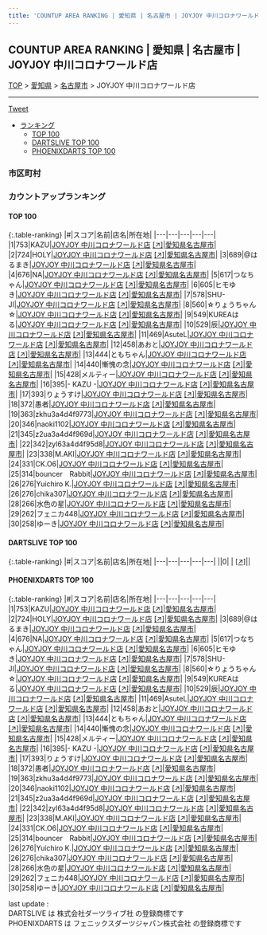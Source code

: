 ```yaml
---
title: 'COUNTUP AREA RANKING | 愛知県 | 名古屋市 | JOYJOY 中川コロナワールド店'
---
```

## COUNTUP AREA RANKING | 愛知県 | 名古屋市 | JOYJOY 中川コロナワールド店

[TOP](/darts/rank/) > [愛知県](/darts/rank/愛知県/) > [名古屋市](/darts/rank/愛知県/名古屋市/) > JOYJOY 中川コロナワールド店

___

<a href="https://twitter.com/share?ref_src=twsrc%5Etfw" data-text="COUNTUP AREA RANKING | 愛知県名古屋市JOYJOY 中川コロナワールド店" class="twitter-share-button" data-hashtags="DARTSLIVE,PHOENIXDARTS,darts,ダーツ" data-show-count="false">Tweet</a>

* [ランキング](#カウントアップランキング)
    * [TOP 100](#top-100)
    * [DARTSLIVE TOP 100](#dartslive-top-100)
    * [PHOENIXDARTS TOP 100](#phoenixdarts-top-100)

### 市区町村

<ul>

</ul>

### カウントアップランキング

#### TOP 100



{:.table-ranking}
|#|スコア|名前|店名|所在地|
|---|---|---|---|---|
|1|753|<span class="rank-name-pd">KAZU</span>|<a href="/darts/rank/shops/64399.html">JOYJOY 中川コロナワールド店</a> <a href="https://vs.phoenixdarts.com/jp/shop/shopDetailInfo/s_64399?s_seq=64399">[↗]</a>|<a href="/darts/rank/愛知県/名古屋市">愛知県名古屋市</a>|
|2|724|<span class="rank-name-pd">HOLY</span>|<a href="/darts/rank/shops/64399.html">JOYJOY 中川コロナワールド店</a> <a href="https://vs.phoenixdarts.com/jp/shop/shopDetailInfo/s_64399?s_seq=64399">[↗]</a>|<a href="/darts/rank/愛知県/名古屋市">愛知県名古屋市</a>|
|3|689|<span class="rank-name-pd">@はるまき</span>|<a href="/darts/rank/shops/64399.html">JOYJOY 中川コロナワールド店</a> <a href="https://vs.phoenixdarts.com/jp/shop/shopDetailInfo/s_64399?s_seq=64399">[↗]</a>|<a href="/darts/rank/愛知県/名古屋市">愛知県名古屋市</a>|
|4|676|<span class="rank-name-pd">NA</span>|<a href="/darts/rank/shops/64399.html">JOYJOY 中川コロナワールド店</a> <a href="https://vs.phoenixdarts.com/jp/shop/shopDetailInfo/s_64399?s_seq=64399">[↗]</a>|<a href="/darts/rank/愛知県/名古屋市">愛知県名古屋市</a>|
|5|617|<span class="rank-name-pd">つなちゃん</span>|<a href="/darts/rank/shops/64399.html">JOYJOY 中川コロナワールド店</a> <a href="https://vs.phoenixdarts.com/jp/shop/shopDetailInfo/s_64399?s_seq=64399">[↗]</a>|<a href="/darts/rank/愛知県/名古屋市">愛知県名古屋市</a>|
|6|605|<span class="rank-name-pd">ヒモゆき</span>|<a href="/darts/rank/shops/64399.html">JOYJOY 中川コロナワールド店</a> <a href="https://vs.phoenixdarts.com/jp/shop/shopDetailInfo/s_64399?s_seq=64399">[↗]</a>|<a href="/darts/rank/愛知県/名古屋市">愛知県名古屋市</a>|
|7|578|<span class="rank-name-pd">SHU-JI</span>|<a href="/darts/rank/shops/64399.html">JOYJOY 中川コロナワールド店</a> <a href="https://vs.phoenixdarts.com/jp/shop/shopDetailInfo/s_64399?s_seq=64399">[↗]</a>|<a href="/darts/rank/愛知県/名古屋市">愛知県名古屋市</a>|
|8|560|<span class="rank-name-pd">☆りょうちゃん☆</span>|<a href="/darts/rank/shops/64399.html">JOYJOY 中川コロナワールド店</a> <a href="https://vs.phoenixdarts.com/jp/shop/shopDetailInfo/s_64399?s_seq=64399">[↗]</a>|<a href="/darts/rank/愛知県/名古屋市">愛知県名古屋市</a>|
|9|549|<span class="rank-name-pd">KUREAはる</span>|<a href="/darts/rank/shops/64399.html">JOYJOY 中川コロナワールド店</a> <a href="https://vs.phoenixdarts.com/jp/shop/shopDetailInfo/s_64399?s_seq=64399">[↗]</a>|<a href="/darts/rank/愛知県/名古屋市">愛知県名古屋市</a>|
|10|529|<span class="rank-name-pd">辰</span>|<a href="/darts/rank/shops/64399.html">JOYJOY 中川コロナワールド店</a> <a href="https://vs.phoenixdarts.com/jp/shop/shopDetailInfo/s_64399?s_seq=64399">[↗]</a>|<a href="/darts/rank/愛知県/名古屋市">愛知県名古屋市</a>|
|11|469|<span class="rank-name-pd">AsuteL</span>|<a href="/darts/rank/shops/64399.html">JOYJOY 中川コロナワールド店</a> <a href="https://vs.phoenixdarts.com/jp/shop/shopDetailInfo/s_64399?s_seq=64399">[↗]</a>|<a href="/darts/rank/愛知県/名古屋市">愛知県名古屋市</a>|
|12|458|<span class="rank-name-pd">あおと</span>|<a href="/darts/rank/shops/64399.html">JOYJOY 中川コロナワールド店</a> <a href="https://vs.phoenixdarts.com/jp/shop/shopDetailInfo/s_64399?s_seq=64399">[↗]</a>|<a href="/darts/rank/愛知県/名古屋市">愛知県名古屋市</a>|
|13|444|<span class="rank-name-pd">ともちゃん</span>|<a href="/darts/rank/shops/64399.html">JOYJOY 中川コロナワールド店</a> <a href="https://vs.phoenixdarts.com/jp/shop/shopDetailInfo/s_64399?s_seq=64399">[↗]</a>|<a href="/darts/rank/愛知県/名古屋市">愛知県名古屋市</a>|
|14|440|<span class="rank-name-pd">慚愧の念</span>|<a href="/darts/rank/shops/64399.html">JOYJOY 中川コロナワールド店</a> <a href="https://vs.phoenixdarts.com/jp/shop/shopDetailInfo/s_64399?s_seq=64399">[↗]</a>|<a href="/darts/rank/愛知県/名古屋市">愛知県名古屋市</a>|
|15|428|<span class="rank-name-pd">メルティー</span>|<a href="/darts/rank/shops/64399.html">JOYJOY 中川コロナワールド店</a> <a href="https://vs.phoenixdarts.com/jp/shop/shopDetailInfo/s_64399?s_seq=64399">[↗]</a>|<a href="/darts/rank/愛知県/名古屋市">愛知県名古屋市</a>|
|16|395|<span class="rank-name-pd">- KAZU -</span>|<a href="/darts/rank/shops/64399.html">JOYJOY 中川コロナワールド店</a> <a href="https://vs.phoenixdarts.com/jp/shop/shopDetailInfo/s_64399?s_seq=64399">[↗]</a>|<a href="/darts/rank/愛知県/名古屋市">愛知県名古屋市</a>|
|17|393|<span class="rank-name-pd">りょうすけ</span>|<a href="/darts/rank/shops/64399.html">JOYJOY 中川コロナワールド店</a> <a href="https://vs.phoenixdarts.com/jp/shop/shopDetailInfo/s_64399?s_seq=64399">[↗]</a>|<a href="/darts/rank/愛知県/名古屋市">愛知県名古屋市</a>|
|18|372|<span class="rank-name-pd">愚者</span>|<a href="/darts/rank/shops/64399.html">JOYJOY 中川コロナワールド店</a> <a href="https://vs.phoenixdarts.com/jp/shop/shopDetailInfo/s_64399?s_seq=64399">[↗]</a>|<a href="/darts/rank/愛知県/名古屋市">愛知県名古屋市</a>|
|19|363|<span class="rank-name-pd">zkhu3a4d4f9773</span>|<a href="/darts/rank/shops/64399.html">JOYJOY 中川コロナワールド店</a> <a href="https://vs.phoenixdarts.com/jp/shop/shopDetailInfo/s_64399?s_seq=64399">[↗]</a>|<a href="/darts/rank/愛知県/名古屋市">愛知県名古屋市</a>|
|20|346|<span class="rank-name-pd">naoki1102</span>|<a href="/darts/rank/shops/64399.html">JOYJOY 中川コロナワールド店</a> <a href="https://vs.phoenixdarts.com/jp/shop/shopDetailInfo/s_64399?s_seq=64399">[↗]</a>|<a href="/darts/rank/愛知県/名古屋市">愛知県名古屋市</a>|
|21|345|<span class="rank-name-pd">z2ua3a4d4f969d</span>|<a href="/darts/rank/shops/64399.html">JOYJOY 中川コロナワールド店</a> <a href="https://vs.phoenixdarts.com/jp/shop/shopDetailInfo/s_64399?s_seq=64399">[↗]</a>|<a href="/darts/rank/愛知県/名古屋市">愛知県名古屋市</a>|
|22|342|<span class="rank-name-pd">zyl63a4d4f95d8</span>|<a href="/darts/rank/shops/64399.html">JOYJOY 中川コロナワールド店</a> <a href="https://vs.phoenixdarts.com/jp/shop/shopDetailInfo/s_64399?s_seq=64399">[↗]</a>|<a href="/darts/rank/愛知県/名古屋市">愛知県名古屋市</a>|
|23|338|<span class="rank-name-pd">M.AKI</span>|<a href="/darts/rank/shops/64399.html">JOYJOY 中川コロナワールド店</a> <a href="https://vs.phoenixdarts.com/jp/shop/shopDetailInfo/s_64399?s_seq=64399">[↗]</a>|<a href="/darts/rank/愛知県/名古屋市">愛知県名古屋市</a>|
|24|331|<span class="rank-name-pd">CK.O6</span>|<a href="/darts/rank/shops/64399.html">JOYJOY 中川コロナワールド店</a> <a href="https://vs.phoenixdarts.com/jp/shop/shopDetailInfo/s_64399?s_seq=64399">[↗]</a>|<a href="/darts/rank/愛知県/名古屋市">愛知県名古屋市</a>|
|25|314|<span class="rank-name-pd">bouncer　Rabbit</span>|<a href="/darts/rank/shops/64399.html">JOYJOY 中川コロナワールド店</a> <a href="https://vs.phoenixdarts.com/jp/shop/shopDetailInfo/s_64399?s_seq=64399">[↗]</a>|<a href="/darts/rank/愛知県/名古屋市">愛知県名古屋市</a>|
|26|276|<span class="rank-name-pd">Yuichiro K.</span>|<a href="/darts/rank/shops/64399.html">JOYJOY 中川コロナワールド店</a> <a href="https://vs.phoenixdarts.com/jp/shop/shopDetailInfo/s_64399?s_seq=64399">[↗]</a>|<a href="/darts/rank/愛知県/名古屋市">愛知県名古屋市</a>|
|26|276|<span class="rank-name-pd">chika307</span>|<a href="/darts/rank/shops/64399.html">JOYJOY 中川コロナワールド店</a> <a href="https://vs.phoenixdarts.com/jp/shop/shopDetailInfo/s_64399?s_seq=64399">[↗]</a>|<a href="/darts/rank/愛知県/名古屋市">愛知県名古屋市</a>|
|28|266|<span class="rank-name-pd">水色の星</span>|<a href="/darts/rank/shops/64399.html">JOYJOY 中川コロナワールド店</a> <a href="https://vs.phoenixdarts.com/jp/shop/shopDetailInfo/s_64399?s_seq=64399">[↗]</a>|<a href="/darts/rank/愛知県/名古屋市">愛知県名古屋市</a>|
|29|262|<span class="rank-name-pd">フェニカ448</span>|<a href="/darts/rank/shops/64399.html">JOYJOY 中川コロナワールド店</a> <a href="https://vs.phoenixdarts.com/jp/shop/shopDetailInfo/s_64399?s_seq=64399">[↗]</a>|<a href="/darts/rank/愛知県/名古屋市">愛知県名古屋市</a>|
|30|258|<span class="rank-name-pd">ゆーき</span>|<a href="/darts/rank/shops/64399.html">JOYJOY 中川コロナワールド店</a> <a href="https://vs.phoenixdarts.com/jp/shop/shopDetailInfo/s_64399?s_seq=64399">[↗]</a>|<a href="/darts/rank/愛知県/名古屋市">愛知県名古屋市</a>|


#### DARTSLIVE TOP 100



{:.table-ranking}
|#|スコア|名前|店名|所在地|
|---|---|---|---|---|
||0|<span class="rank-name-dl"> </span>|<a href="/darts/rank/shops/.html"></a> <a href="">[↗]</a>|<a href="/darts/rank//"></a>|


#### PHOENIXDARTS TOP 100



{:.table-ranking}
|#|スコア|名前|店名|所在地|
|---|---|---|---|---|
|1|753|<span class="rank-name-pd">KAZU</span>|<a href="/darts/rank/shops/64399.html">JOYJOY 中川コロナワールド店</a> <a href="https://vs.phoenixdarts.com/jp/shop/shopDetailInfo/s_64399?s_seq=64399">[↗]</a>|<a href="/darts/rank/愛知県/名古屋市">愛知県名古屋市</a>|
|2|724|<span class="rank-name-pd">HOLY</span>|<a href="/darts/rank/shops/64399.html">JOYJOY 中川コロナワールド店</a> <a href="https://vs.phoenixdarts.com/jp/shop/shopDetailInfo/s_64399?s_seq=64399">[↗]</a>|<a href="/darts/rank/愛知県/名古屋市">愛知県名古屋市</a>|
|3|689|<span class="rank-name-pd">@はるまき</span>|<a href="/darts/rank/shops/64399.html">JOYJOY 中川コロナワールド店</a> <a href="https://vs.phoenixdarts.com/jp/shop/shopDetailInfo/s_64399?s_seq=64399">[↗]</a>|<a href="/darts/rank/愛知県/名古屋市">愛知県名古屋市</a>|
|4|676|<span class="rank-name-pd">NA</span>|<a href="/darts/rank/shops/64399.html">JOYJOY 中川コロナワールド店</a> <a href="https://vs.phoenixdarts.com/jp/shop/shopDetailInfo/s_64399?s_seq=64399">[↗]</a>|<a href="/darts/rank/愛知県/名古屋市">愛知県名古屋市</a>|
|5|617|<span class="rank-name-pd">つなちゃん</span>|<a href="/darts/rank/shops/64399.html">JOYJOY 中川コロナワールド店</a> <a href="https://vs.phoenixdarts.com/jp/shop/shopDetailInfo/s_64399?s_seq=64399">[↗]</a>|<a href="/darts/rank/愛知県/名古屋市">愛知県名古屋市</a>|
|6|605|<span class="rank-name-pd">ヒモゆき</span>|<a href="/darts/rank/shops/64399.html">JOYJOY 中川コロナワールド店</a> <a href="https://vs.phoenixdarts.com/jp/shop/shopDetailInfo/s_64399?s_seq=64399">[↗]</a>|<a href="/darts/rank/愛知県/名古屋市">愛知県名古屋市</a>|
|7|578|<span class="rank-name-pd">SHU-JI</span>|<a href="/darts/rank/shops/64399.html">JOYJOY 中川コロナワールド店</a> <a href="https://vs.phoenixdarts.com/jp/shop/shopDetailInfo/s_64399?s_seq=64399">[↗]</a>|<a href="/darts/rank/愛知県/名古屋市">愛知県名古屋市</a>|
|8|560|<span class="rank-name-pd">☆りょうちゃん☆</span>|<a href="/darts/rank/shops/64399.html">JOYJOY 中川コロナワールド店</a> <a href="https://vs.phoenixdarts.com/jp/shop/shopDetailInfo/s_64399?s_seq=64399">[↗]</a>|<a href="/darts/rank/愛知県/名古屋市">愛知県名古屋市</a>|
|9|549|<span class="rank-name-pd">KUREAはる</span>|<a href="/darts/rank/shops/64399.html">JOYJOY 中川コロナワールド店</a> <a href="https://vs.phoenixdarts.com/jp/shop/shopDetailInfo/s_64399?s_seq=64399">[↗]</a>|<a href="/darts/rank/愛知県/名古屋市">愛知県名古屋市</a>|
|10|529|<span class="rank-name-pd">辰</span>|<a href="/darts/rank/shops/64399.html">JOYJOY 中川コロナワールド店</a> <a href="https://vs.phoenixdarts.com/jp/shop/shopDetailInfo/s_64399?s_seq=64399">[↗]</a>|<a href="/darts/rank/愛知県/名古屋市">愛知県名古屋市</a>|
|11|469|<span class="rank-name-pd">AsuteL</span>|<a href="/darts/rank/shops/64399.html">JOYJOY 中川コロナワールド店</a> <a href="https://vs.phoenixdarts.com/jp/shop/shopDetailInfo/s_64399?s_seq=64399">[↗]</a>|<a href="/darts/rank/愛知県/名古屋市">愛知県名古屋市</a>|
|12|458|<span class="rank-name-pd">あおと</span>|<a href="/darts/rank/shops/64399.html">JOYJOY 中川コロナワールド店</a> <a href="https://vs.phoenixdarts.com/jp/shop/shopDetailInfo/s_64399?s_seq=64399">[↗]</a>|<a href="/darts/rank/愛知県/名古屋市">愛知県名古屋市</a>|
|13|444|<span class="rank-name-pd">ともちゃん</span>|<a href="/darts/rank/shops/64399.html">JOYJOY 中川コロナワールド店</a> <a href="https://vs.phoenixdarts.com/jp/shop/shopDetailInfo/s_64399?s_seq=64399">[↗]</a>|<a href="/darts/rank/愛知県/名古屋市">愛知県名古屋市</a>|
|14|440|<span class="rank-name-pd">慚愧の念</span>|<a href="/darts/rank/shops/64399.html">JOYJOY 中川コロナワールド店</a> <a href="https://vs.phoenixdarts.com/jp/shop/shopDetailInfo/s_64399?s_seq=64399">[↗]</a>|<a href="/darts/rank/愛知県/名古屋市">愛知県名古屋市</a>|
|15|428|<span class="rank-name-pd">メルティー</span>|<a href="/darts/rank/shops/64399.html">JOYJOY 中川コロナワールド店</a> <a href="https://vs.phoenixdarts.com/jp/shop/shopDetailInfo/s_64399?s_seq=64399">[↗]</a>|<a href="/darts/rank/愛知県/名古屋市">愛知県名古屋市</a>|
|16|395|<span class="rank-name-pd">- KAZU -</span>|<a href="/darts/rank/shops/64399.html">JOYJOY 中川コロナワールド店</a> <a href="https://vs.phoenixdarts.com/jp/shop/shopDetailInfo/s_64399?s_seq=64399">[↗]</a>|<a href="/darts/rank/愛知県/名古屋市">愛知県名古屋市</a>|
|17|393|<span class="rank-name-pd">りょうすけ</span>|<a href="/darts/rank/shops/64399.html">JOYJOY 中川コロナワールド店</a> <a href="https://vs.phoenixdarts.com/jp/shop/shopDetailInfo/s_64399?s_seq=64399">[↗]</a>|<a href="/darts/rank/愛知県/名古屋市">愛知県名古屋市</a>|
|18|372|<span class="rank-name-pd">愚者</span>|<a href="/darts/rank/shops/64399.html">JOYJOY 中川コロナワールド店</a> <a href="https://vs.phoenixdarts.com/jp/shop/shopDetailInfo/s_64399?s_seq=64399">[↗]</a>|<a href="/darts/rank/愛知県/名古屋市">愛知県名古屋市</a>|
|19|363|<span class="rank-name-pd">zkhu3a4d4f9773</span>|<a href="/darts/rank/shops/64399.html">JOYJOY 中川コロナワールド店</a> <a href="https://vs.phoenixdarts.com/jp/shop/shopDetailInfo/s_64399?s_seq=64399">[↗]</a>|<a href="/darts/rank/愛知県/名古屋市">愛知県名古屋市</a>|
|20|346|<span class="rank-name-pd">naoki1102</span>|<a href="/darts/rank/shops/64399.html">JOYJOY 中川コロナワールド店</a> <a href="https://vs.phoenixdarts.com/jp/shop/shopDetailInfo/s_64399?s_seq=64399">[↗]</a>|<a href="/darts/rank/愛知県/名古屋市">愛知県名古屋市</a>|
|21|345|<span class="rank-name-pd">z2ua3a4d4f969d</span>|<a href="/darts/rank/shops/64399.html">JOYJOY 中川コロナワールド店</a> <a href="https://vs.phoenixdarts.com/jp/shop/shopDetailInfo/s_64399?s_seq=64399">[↗]</a>|<a href="/darts/rank/愛知県/名古屋市">愛知県名古屋市</a>|
|22|342|<span class="rank-name-pd">zyl63a4d4f95d8</span>|<a href="/darts/rank/shops/64399.html">JOYJOY 中川コロナワールド店</a> <a href="https://vs.phoenixdarts.com/jp/shop/shopDetailInfo/s_64399?s_seq=64399">[↗]</a>|<a href="/darts/rank/愛知県/名古屋市">愛知県名古屋市</a>|
|23|338|<span class="rank-name-pd">M.AKI</span>|<a href="/darts/rank/shops/64399.html">JOYJOY 中川コロナワールド店</a> <a href="https://vs.phoenixdarts.com/jp/shop/shopDetailInfo/s_64399?s_seq=64399">[↗]</a>|<a href="/darts/rank/愛知県/名古屋市">愛知県名古屋市</a>|
|24|331|<span class="rank-name-pd">CK.O6</span>|<a href="/darts/rank/shops/64399.html">JOYJOY 中川コロナワールド店</a> <a href="https://vs.phoenixdarts.com/jp/shop/shopDetailInfo/s_64399?s_seq=64399">[↗]</a>|<a href="/darts/rank/愛知県/名古屋市">愛知県名古屋市</a>|
|25|314|<span class="rank-name-pd">bouncer　Rabbit</span>|<a href="/darts/rank/shops/64399.html">JOYJOY 中川コロナワールド店</a> <a href="https://vs.phoenixdarts.com/jp/shop/shopDetailInfo/s_64399?s_seq=64399">[↗]</a>|<a href="/darts/rank/愛知県/名古屋市">愛知県名古屋市</a>|
|26|276|<span class="rank-name-pd">Yuichiro K.</span>|<a href="/darts/rank/shops/64399.html">JOYJOY 中川コロナワールド店</a> <a href="https://vs.phoenixdarts.com/jp/shop/shopDetailInfo/s_64399?s_seq=64399">[↗]</a>|<a href="/darts/rank/愛知県/名古屋市">愛知県名古屋市</a>|
|26|276|<span class="rank-name-pd">chika307</span>|<a href="/darts/rank/shops/64399.html">JOYJOY 中川コロナワールド店</a> <a href="https://vs.phoenixdarts.com/jp/shop/shopDetailInfo/s_64399?s_seq=64399">[↗]</a>|<a href="/darts/rank/愛知県/名古屋市">愛知県名古屋市</a>|
|28|266|<span class="rank-name-pd">水色の星</span>|<a href="/darts/rank/shops/64399.html">JOYJOY 中川コロナワールド店</a> <a href="https://vs.phoenixdarts.com/jp/shop/shopDetailInfo/s_64399?s_seq=64399">[↗]</a>|<a href="/darts/rank/愛知県/名古屋市">愛知県名古屋市</a>|
|29|262|<span class="rank-name-pd">フェニカ448</span>|<a href="/darts/rank/shops/64399.html">JOYJOY 中川コロナワールド店</a> <a href="https://vs.phoenixdarts.com/jp/shop/shopDetailInfo/s_64399?s_seq=64399">[↗]</a>|<a href="/darts/rank/愛知県/名古屋市">愛知県名古屋市</a>|
|30|258|<span class="rank-name-pd">ゆーき</span>|<a href="/darts/rank/shops/64399.html">JOYJOY 中川コロナワールド店</a> <a href="https://vs.phoenixdarts.com/jp/shop/shopDetailInfo/s_64399?s_seq=64399">[↗]</a>|<a href="/darts/rank/愛知県/名古屋市">愛知県名古屋市</a>|


<div class="footer border-top border-gray-light mt-5 pt-3 text-right text-gray">
    last update : <span style="font-weight: italic" id="foot_last_modified"></span><br />
    DARTSLIVE は 株式会社ダーツライブ社 の登録商標です<br />
    PHOENIXDARTS は フェニックスダーツジャパン株式会社 の登録商標です<br />
</div>

<script src="https://cdnjs.cloudflare.com/ajax/libs/jquery.tablesorter/2.31.3/js/jquery.tablesorter.min.js" integrity="sha512-qzgd5cYSZcosqpzpn7zF2ZId8f/8CHmFKZ8j7mU4OUXTNRd5g+ZHBPsgKEwoqxCtdQvExE5LprwwPAgoicguNg==" crossorigin="anonymous" referrerpolicy="no-referrer"></script>
<link rel="stylesheet" href="https://cdnjs.cloudflare.com/ajax/libs/jquery.tablesorter/2.31.3/css/theme.default.min.css" integrity="sha512-wghhOJkjQX0Lh3NSWvNKeZ0ZpNn+SPVXX1Qyc9OCaogADktxrBiBdKGDoqVUOyhStvMBmJQ8ZdMHiR3wuEq8+w==" crossorigin="anonymous" referrerpolicy="no-referrer" />
<script>
$(function() {
    $(".table-ranking").tablesorter({sortList:[[0, 0]]});
    $("#foot_last_modified").text(formatDate(new Date(document.lastModified), 'yyyy-MM-dd HH:mm:ss'));
});
</script>

<script async src="https://platform.twitter.com/widgets.js" charset="utf-8"></script>
